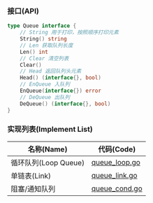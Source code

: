 ### 接口(API)
```go
type Queue interface {
    // String 用于打印，按照顺序打印元素
    String() string
    // Len 获取队列长度
    Len() int
    // Clear 清空列表
    Clear()
    // Head 返回队列头元素
    Head() (interface{}, bool)
    // EnQueue 入队列
    EnQueue(interface{}) error
    // DeQueue 出队列
    DeQueue() (interface{}, bool)
}
```

### 实现列表(Implement List)
| 名称(Name)         | 代码(Code)                                                                                        |
|------------------|-------------------------------------------------------------------------------------------------|
| 循环队列(Loop Queue) | [queue_loop.go](https://github.com/pyihe/gobase/blob/master/data-structure/queue/queue_loop.go) |
| 单链表(Link)        | [queue_link.go](https://github.com/pyihe/gobase/blob/master/data-structure/queue/queue_link.go) |
| 阻塞/通知队列          | [queue_cond.go](https://github.com/pyihe/gobase/blob/master/data-structure/queue/queue_cond.go) |
